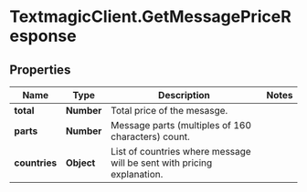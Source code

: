 # TextmagicClient.GetMessagePriceResponse

## Properties
Name | Type | Description | Notes
------------ | ------------- | ------------- | -------------
**total** | **Number** | Total price of the mesasge. | 
**parts** | **Number** | Message parts (multiples of 160 characters) count. | 
**countries** | **Object** | List of countries where message will be sent with pricing explanation. | 



